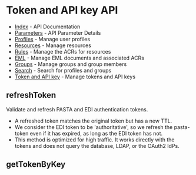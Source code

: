 # Token and API key API

- [Index](index.md) - API Documentation
- [Parameters](parameters.md) - API Parameter Details
- [Profiles](profile.md) - Manage user profiles
- [Resources](resource.md) - Manage resources
- [Rules](rule.md) - Manage the ACRs for resources
- [EML](eml.md) - Manage EML documents and associated ACRs
- [Groups](group.md) - Manage groups and group members
- [Search](search.md) - Search for profiles and groups
- [Token and API key](token.md) - Manage tokens and API keys

## refreshToken

Validate and refresh PASTA and EDI authentication tokens.
- A refreshed token matches the original token but has a new TTL.
- We consider the EDI token to be 'authoritative', so we refresh the pasta-token even if it has
expired, as long as the EDI token has not.
- This method is optimized for high traffic. It works directly with the tokens and does not
query the database, LDAP, or the OAuth2 IdPs.

## getTokenByKey

